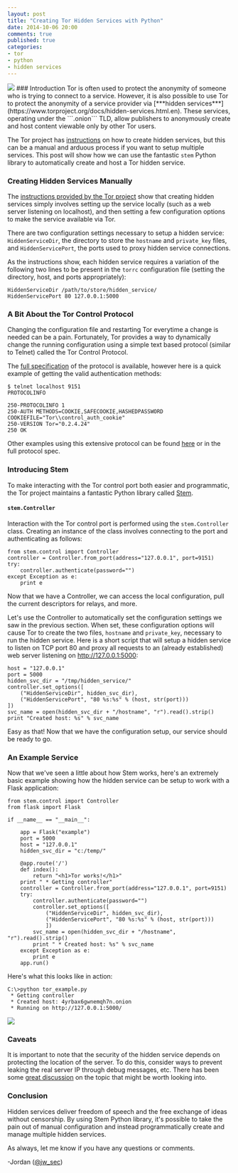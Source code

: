 ```yaml
---
layout: post
title: "Creating Tor Hidden Services with Python"
date: 2014-10-06 20:00
comments: true
published: true
categories:
- tor
- python
- hidden services
---
```

<img src="{{root_url}}/images/headers/hidden_services.png"/>
### Introduction
Tor is often used to protect the anonymity of someone who is trying to connect to a service. However, it is also possible to use Tor to protect the anonymity of a service provider via [***hidden services***](https://www.torproject.org/docs/hidden-services.html.en). These services, operating under the ```.onion``` TLD, allow publishers to anonymously create and host content viewable only by other Tor users.

The Tor project has [instructions](https://www.torproject.org/docs/tor-hidden-service.html.en) on how to create hidden services, but this can be a manual and arduous process if you want to setup multiple services. This post will show how we can use the fantastic ```stem``` Python library to automatically create and host a Tor hidden service.
<!--more-->
### Creating Hidden Services Manually
The [instructions provided by the Tor project](https://www.torproject.org/docs/tor-hidden-service.html.en#two) show that creating hidden services simply involves setting up the service locally (such as a web server listening on localhost), and then setting a few configuration options to make the service available via Tor.

There are two configuration settings necessary to setup a hidden service: ```HiddenServiceDir```, the directory to store the ```hostname``` and ```private_key``` files, and ```HiddenServicePort```, the ports used to proxy hidden service connections.

As the instructions show, each hidden service requires a variation of the following two lines to be present in the ```torrc``` configuration file (setting the directory, host, and ports appropriately):

```
HiddenServiceDir /path/to/store/hidden_service/
HiddenServicePort 80 127.0.0.1:5000
```

### A Bit About the Tor Control Protocol
Changing the configuration file and restarting Tor everytime a change is needed can be a pain. Fortunately, Tor provides a way to dynamically change the running configuration using a simple text based protocol (similar to Telnet) called the Tor Control Protocol.

The [full specification](https://gitweb.torproject.org/torspec.git?a=blob_plain;hb=HEAD;f=control-spec.txt) of the protocol is available, however here is a quick example of getting the valid authentication methods:

```
$ telnet localhost 9151
PROTOCOLINFO

250-PROTOCOLINFO 1
250-AUTH METHODS=COOKIE,SAFECOOKIE,HASHEDPASSWORD COOKIEFILE="Tor\\control_auth_cookie"
250-VERSION Tor="0.2.4.24"
250 OK
```

Other examples using this extensive protocol can be found [here](https://www.thesprawl.org/research/tor-control-protocol/) or in the full protocol spec.

### Introducing Stem
To make interacting with the Tor control port both easier and programmatic, the Tor project maintains a fantastic Python library called [Stem](https://stem.torproject.org/).

#### ```stem.Controller```
Interaction with the Tor control port is performed using the ```stem.Controller``` class. Creating an instance of the class involves connecting to the port and authenticating as follows:

```
from stem.control import Controller
controller = Controller.from_port(address="127.0.0.1", port=9151)
try:
    controller.authenticate(password="")
except Exception as e:
    print e
```

Now that we have a Controller, we can access the local configuration, pull the current descriptors for relays, and more.

Let's use the Controller to automatically set the configuration settings we saw in the previous section. When set, these configuration options will cause Tor to create the two files, ```hostname``` and ```private_key```, necessary to run the hidden service. Here is a short script that will setup a hidden service to listen on TCP port 80 and proxy all requests to an (already established) web server listening on http://127.0.0.1:5000:

```
host = "127.0.0.1"
port = 5000
hidden_svc_dir = "/tmp/hidden_service/"
controller.set_options([
    ("HiddenServiceDir", hidden_svc_dir),
    ("HiddenServicePort", "80 %s:%s" % (host, str(port)))
])
svc_name = open(hidden_svc_dir + "/hostname", "r").read().strip()
print "Created host: %s" % svc_name
```

Easy as that! Now that we have the configuration setup, our service should be ready to go.

### An Example Service
Now that we've seen a little about how Stem works, here's an extremely basic example showing how the hidden service can be setup to work with a Flask application:

```
from stem.control import Controller
from flask import Flask

if __name__ == "__main__":

    app = Flask("example")
    port = 5000
    host = "127.0.0.1"
    hidden_svc_dir = "c:/temp/"

    @app.route('/')
    def index():
        return "<h1>Tor works!</h1>"
    print " * Getting controller"
    controller = Controller.from_port(address="127.0.0.1", port=9151)
    try:
        controller.authenticate(password="")
        controller.set_options([
            ("HiddenServiceDir", hidden_svc_dir),
            ("HiddenServicePort", "80 %s:%s" % (host, str(port)))
            ])
        svc_name = open(hidden_svc_dir + "/hostname", "r").read().strip()
        print " * Created host: %s" % svc_name
    except Exception as e:
        print e
    app.run()
```

Here's what this looks like in action:
```
C:\>python tor_example.py
 * Getting controller
 * Created host: 4yrbax6gwnemqh7n.onion
 * Running on http://127.0.0.1:5000/
```

<img src="{{root_url}}/images/blog/hidden_services/screenshot.png"/>

### Caveats
It is important to note that the security of the hidden service depends on protecting the location of the server. To do this, consider ways to prevent leaking the real server IP through debug messages, etc. There has been some [great discussion](https://news.ycombinator.com/item?id=8404511) on the topic that might be worth looking into.

### Conclusion
Hidden services deliver freedom of speech and the free exchange of ideas without censorship. By using Stem Python library, it's possible to take the pain out of manual configuration and instead programmatically create and manage multiple hidden services.

As always, let me know if you have any questions or comments.

-Jordan ([@jw_sec](http://twitter.com/jw_sec))
